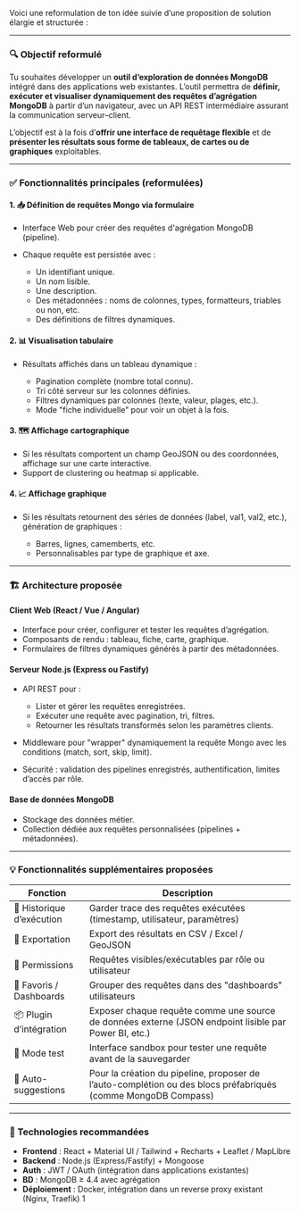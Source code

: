 Voici une reformulation de ton idée suivie d’une proposition de solution élargie et structurée :

---

### 🔍 **Objectif reformulé**

Tu souhaites développer un **outil d’exploration de données MongoDB** intégré dans des applications web existantes. L’outil permettra de **définir, exécuter et visualiser dynamiquement des requêtes d’agrégation MongoDB** à partir d’un navigateur, avec un API REST intermédiaire assurant la communication serveur–client.

L’objectif est à la fois d’**offrir une interface de requêtage flexible** et de **présenter les résultats sous forme de tableaux, de cartes ou de graphiques** exploitables.

---

### ✅ **Fonctionnalités principales (reformulées)**

#### 1. 📥 Définition de requêtes Mongo via formulaire

* Interface Web pour créer des requêtes d'agrégation MongoDB (pipeline).
* Chaque requête est persistée avec :

  * Un identifiant unique.
  * Un nom lisible.
  * Une description.
  * Des métadonnées : noms de colonnes, types, formatteurs, triables ou non, etc.
  * Des définitions de filtres dynamiques.

#### 2. 📊 Visualisation tabulaire

* Résultats affichés dans un tableau dynamique :

  * Pagination complète (nombre total connu).
  * Tri côté serveur sur les colonnes définies.
  * Filtres dynamiques par colonnes (texte, valeur, plages, etc.).
  * Mode "fiche individuelle" pour voir un objet à la fois.

#### 3. 🗺️ Affichage cartographique

* Si les résultats comportent un champ GeoJSON ou des coordonnées, affichage sur une carte interactive.
* Support de clustering ou heatmap si applicable.

#### 4. 📈 Affichage graphique

* Si les résultats retournent des séries de données (label, val1, val2, etc.), génération de graphiques :

  * Barres, lignes, camemberts, etc.
  * Personnalisables par type de graphique et axe.

---

### 🏗️ Architecture proposée

#### Client Web (React / Vue / Angular)

* Interface pour créer, configurer et tester les requêtes d’agrégation.
* Composants de rendu : tableau, fiche, carte, graphique.
* Formulaires de filtres dynamiques générés à partir des métadonnées.

#### Serveur Node.js (Express ou Fastify)

* API REST pour :

  * Lister et gérer les requêtes enregistrées.
  * Exécuter une requête avec pagination, tri, filtres.
  * Retourner les résultats transformés selon les paramètres clients.
* Middleware pour "wrapper" dynamiquement la requête Mongo avec les conditions (match, sort, skip, limit).
* Sécurité : validation des pipelines enregistrés, authentification, limites d’accès par rôle.

#### Base de données MongoDB

* Stockage des données métier.
* Collection dédiée aux requêtes personnalisées (pipelines + métadonnées).

---

### 💡 Fonctionnalités supplémentaires proposées

| Fonction                  | Description                                                                                                   |
| ------------------------- | ------------------------------------------------------------------------------------------------------------- |
| 🔄 Historique d’exécution | Garder trace des requêtes exécutées (timestamp, utilisateur, paramètres)                                      |
| 💾 Exportation            | Export des résultats en CSV / Excel / GeoJSON                                                                 |
| 🔐 Permissions            | Requêtes visibles/exécutables par rôle ou utilisateur                                                         |
| 🎯 Favoris / Dashboards   | Grouper des requêtes dans des "dashboards" utilisateurs                                                       |
| 📦 Plugin d’intégration   | Exposer chaque requête comme une source de données externe (JSON endpoint lisible par Power BI, etc.)         |
| 🧪 Mode test              | Interface sandbox pour tester une requête avant de la sauvegarder                                             |
| 🧠 Auto-suggestions       | Pour la création du pipeline, proposer de l’auto-complétion ou des blocs préfabriqués (comme MongoDB Compass) |

---

### 🧰 Technologies recommandées

* **Frontend** : React + Material UI / Tailwind + Recharts + Leaflet / MapLibre
* **Backend** : Node.js (Express/Fastify) + Mongoose
* **Auth** : JWT / OAuth (intégration dans applications existantes)
* **BD** : MongoDB ≥ 4.4 avec agrégation
* **Déploiement** : Docker, intégration dans un reverse proxy existant (Nginx, Traefik)
1